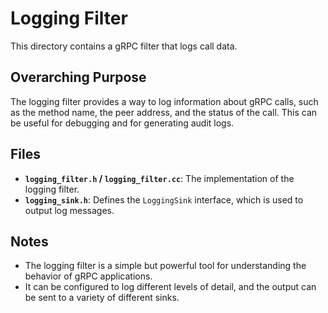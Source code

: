 # Logging Filter

This directory contains a gRPC filter that logs call data.

## Overarching Purpose

The logging filter provides a way to log information about gRPC calls, such as the method name, the peer address, and the status of the call. This can be useful for debugging and for generating audit logs.

## Files

- **`logging_filter.h` / `logging_filter.cc`**: The implementation of the logging filter.
- **`logging_sink.h`**: Defines the `LoggingSink` interface, which is used to output log messages.

## Notes

- The logging filter is a simple but powerful tool for understanding the behavior of gRPC applications.
- It can be configured to log different levels of detail, and the output can be sent to a variety of different sinks.
